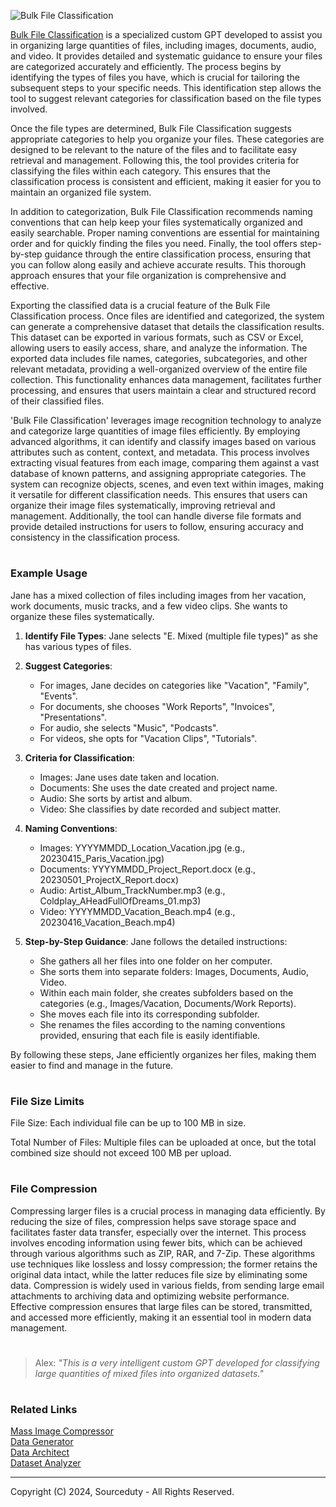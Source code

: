 ![Bulk File Classification](https://github.com/sourceduty/Bulk_File_Classification/assets/123030236/f7f841b5-c14a-4067-8a8b-bbb082189c80)

[Bulk File Classification](https://chatgpt.com/g/g-z13Z9a5LP-bulk-file-classification) is a specialized custom GPT developed to assist you in organizing large quantities of files, including images, documents, audio, and video. It provides detailed and systematic guidance to ensure your files are categorized accurately and efficiently. The process begins by identifying the types of files you have, which is crucial for tailoring the subsequent steps to your specific needs. This identification step allows the tool to suggest relevant categories for classification based on the file types involved.

Once the file types are determined, Bulk File Classification suggests appropriate categories to help you organize your files. These categories are designed to be relevant to the nature of the files and to facilitate easy retrieval and management. Following this, the tool provides criteria for classifying the files within each category. This ensures that the classification process is consistent and efficient, making it easier for you to maintain an organized file system.

In addition to categorization, Bulk File Classification recommends naming conventions that can help keep your files systematically organized and easily searchable. Proper naming conventions are essential for maintaining order and for quickly finding the files you need. Finally, the tool offers step-by-step guidance through the entire classification process, ensuring that you can follow along easily and achieve accurate results. This thorough approach ensures that your file organization is comprehensive and effective.

Exporting the classified data is a crucial feature of the Bulk File Classification process. Once files are identified and categorized, the system can generate a comprehensive dataset that details the classification results. This dataset can be exported in various formats, such as CSV or Excel, allowing users to easily access, share, and analyze the information. The exported data includes file names, categories, subcategories, and other relevant metadata, providing a well-organized overview of the entire file collection. This functionality enhances data management, facilitates further processing, and ensures that users maintain a clear and structured record of their classified files.

'Bulk File Classification' leverages image recognition technology to analyze and categorize large quantities of image files efficiently. By employing advanced algorithms, it can identify and classify images based on various attributes such as content, context, and metadata. This process involves extracting visual features from each image, comparing them against a vast database of known patterns, and assigning appropriate categories. The system can recognize objects, scenes, and even text within images, making it versatile for different classification needs. This ensures that users can organize their image files systematically, improving retrieval and management. Additionally, the tool can handle diverse file formats and provide detailed instructions for users to follow, ensuring accuracy and consistency in the classification process.

#
### Example Usage

Jane has a mixed collection of files including images from her vacation, work documents, music tracks, and a few video clips. She wants to organize these files systematically.

1. **Identify File Types**:
   Jane selects "E. Mixed (multiple file types)" as she has various types of files.

2. **Suggest Categories**:
   - For images, Jane decides on categories like "Vacation", "Family", "Events".
   - For documents, she chooses "Work Reports", "Invoices", "Presentations".
   - For audio, she selects "Music", "Podcasts".
   - For videos, she opts for "Vacation Clips", "Tutorials".

3. **Criteria for Classification**:
   - Images: Jane uses date taken and location.
   - Documents: She uses the date created and project name.
   - Audio: She sorts by artist and album.
   - Video: She classifies by date recorded and subject matter.

4. **Naming Conventions**:
   - Images: YYYYMMDD_Location_Vacation.jpg (e.g., 20230415_Paris_Vacation.jpg)
   - Documents: YYYYMMDD_Project_Report.docx (e.g., 20230501_ProjectX_Report.docx)
   - Audio: Artist_Album_TrackNumber.mp3 (e.g., Coldplay_AHeadFullOfDreams_01.mp3)
   - Video: YYYYMMDD_Vacation_Beach.mp4 (e.g., 20230416_Vacation_Beach.mp4)

5. **Step-by-Step Guidance**:
   Jane follows the detailed instructions:
   - She gathers all her files into one folder on her computer.
   - She sorts them into separate folders: Images, Documents, Audio, Video.
   - Within each main folder, she creates subfolders based on the categories (e.g., Images/Vacation, Documents/Work Reports).
   - She moves each file into its corresponding subfolder.
   - She renames the files according to the naming conventions provided, ensuring that each file is easily identifiable.

By following these steps, Jane efficiently organizes her files, making them easier to find and manage in the future.

#
### File Size Limits

File Size: Each individual file can be up to 100 MB in size.

Total Number of Files: Multiple files can be uploaded at once, but the total combined size should not exceed 100 MB per upload.

#
### File Compression

Compressing larger files is a crucial process in managing data efficiently. By reducing the size of files, compression helps save storage space and facilitates faster data transfer, especially over the internet. This process involves encoding information using fewer bits, which can be achieved through various algorithms such as ZIP, RAR, and 7-Zip. These algorithms use techniques like lossless and lossy compression; the former retains the original data intact, while the latter reduces file size by eliminating some data. Compression is widely used in various fields, from sending large email attachments to archiving data and optimizing website performance. Effective compression ensures that large files can be stored, transmitted, and accessed more efficiently, making it an essential tool in modern data management.

#

> Alex: *"This is a very intelligent custom GPT developed for classifying large quantities of mixed files into organized datasets."*

#
### Related Links

[Mass Image Compressor](https://sourceforge.net/projects/icompress/)
<br>
[Data Generator](https://github.com/sourceduty/Data_Generator)
<br>
[Data Architect](https://github.com/sourceduty/Data_Architect)
<br>
[Dataset Analyzer](https://chatgpt.com/g/g-cYFvzXtdg-dataset-analyzer)

***
Copyright (C) 2024, Sourceduty - All Rights Reserved.
